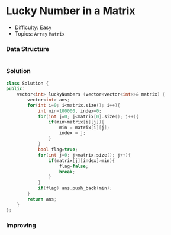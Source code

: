 # Lucky Number in a Matrix
- Difficulty: Easy
- Topics: `Array` `Matrix`

### Data Structure
``` cpp
```

### Solution
``` cpp
class Solution {
public:
    vector<int> luckyNumbers (vector<vector<int>>& matrix) {
        vector<int> ans;
        for(int i=0; i<matrix.size(); i++){
            int min=100000, index=0;
            for(int j=0; j<matrix[0].size(); j++){
                if(min>matrix[i][j]){
                    min = matrix[i][j];
                    index = j;
                }
            }
            bool flag=true;
            for(int j=0; j<matrix.size(); j++){
                if(matrix[j][index]>min){
                    flag=false;
                    break;
                }
            }
            if(flag) ans.push_back(min);
        }
        return ans;
    }
};
```

### Improving
``` cpp
```
